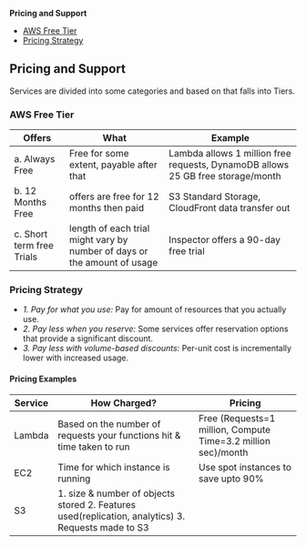 **Pricing and Support**
- [AWS Free Tier](#ft)
- [Pricing Strategy](#ps)


## Pricing and Support
Services are divided into some categories and based on that falls into Tiers.

<a name=ft></a>
### AWS Free Tier

|Offers|What|Example|
|---|---|---|
|a. Always Free|Free for some extent, payable after that|Lambda allows 1 million free requests, DynamoDB allows 25 GB free storage/month|
|b. 12 Months Free|offers are free for 12 months then paid|S3 Standard Storage, CloudFront data transfer out|
|c. Short term free Trials|length of each trial might vary by number of days or the amount of usage|Inspector offers a 90-day free trial|

<a name=ps></a>
### Pricing Strategy
- _1. Pay for what you use:_ Pay for amount of resources that you actually use.
- _2. Pay less when you reserve:_ Some services offer reservation options that provide a significant discount.
- _3. Pay less with volume-based discounts:_ Per-unit cost is incrementally lower with increased usage.

#### Pricing Examples

|Service|How Charged?|Pricing|
|---|---|---|
|Lambda|Based on the number of requests your functions hit & time taken to run|Free (Requests=1 million, Compute Time=3.2 million sec)/month|
|EC2|Time for which instance is running|Use spot instances to save upto 90%|
|S3|1. size & number of objects stored 2. Features used(replication, analytics) 3. Requests made to S3||
